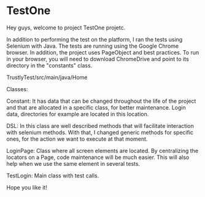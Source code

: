# TestOne


Hey guys,
welcome to project TestOne projetc.

In addition to performing the test on the platform, I ran the tests using Selenium with Java. The tests are running using the Google Chrome browser.
In addition, the project uses PageObject and best practices.
To run in your browser, you will need to download ChromeDrive and point to its directory in the "constants" class.

TrustlyTest/src/main/java/Home

Classes:

Constant:
It has data that can be changed throughout the life of the project and that are allocated in a specific class, for better maintenance. Login data, directories for example are located in this location.

DSL:
In this class are well described methods that will facilitate interaction with selenium methods. With that, I changed generic methods for specific ones, for the action we want to execute at that moment.

LoginPage:
Class where all screen elements are located. By centralizing the locators on a Page, code maintenance will be much easier. This will also help when we use the same element in several tests.

TestLogin:
Main class with test calls.

Hope you like it!
